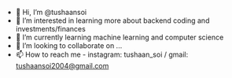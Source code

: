- 👋 Hi, I’m @tushaansoi
- 👀 I’m interested in learning more about backend coding and investments/finances
- 🌱 I’m currently learning machine learning and computer science
- 💞️ I’m looking to collaborate on ...
- 📫 How to reach me - instagram: tushaan_soi / gmail: tushaansoi2004@gmail.com

<!---
tushaansoi/tushaansoi is a ✨ special ✨ repository because its `README.md` (this file) appears on your GitHub profile.
You can click the Preview link to take a look at your changes.
--->
